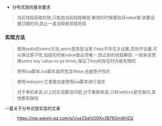 - 分布式锁的基本要求
>当前线程获取的锁,只能由当前线程解锁
>解锁的时候要验证value值
>锁要设置过期时间,防止一直没释放导致死锁

### 实现方法
> 使用redis的setnx方法,setnx意思是当某个key不存在才设置,否则不设置,可以保证原子性,加锁的时候value值必须唯一,防止别的线程解锁
,一般来说使用setnx key value nx px times,保证了key的存在时间是有限的 

> 使用lua脚本,lua脚本虽然包含ifelse,也是原子性的

> 使用redisson,它里面也是使用lua脚本进行请求

> 对于单机来说,以上的实现都没问题,对于集群来说,只有redlock是完美的,其他都有缺陷

一篇关于分布式锁实现的文章
>https://mp.weixin.qq.com/s/Uya33qfxO0Xy3B76GmAHZQ